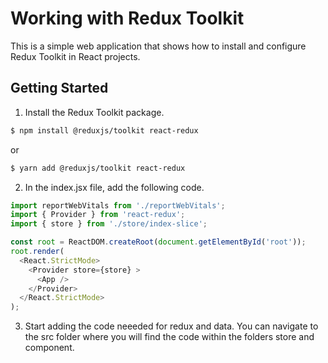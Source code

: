 # Working with Redux Toolkit

This is a simple web application that shows how to install and configure Redux Toolkit in React projects.

## Getting Started

1. Install the Redux Toolkit package.

```bash
$ npm install @reduxjs/toolkit react-redux
```
or

```bash
$ yarn add @reduxjs/toolkit react-redux
```

2. In the index.jsx file, add the following code.

```javascript
import reportWebVitals from './reportWebVitals';
import { Provider } from 'react-redux';
import { store } from './store/index-slice';

const root = ReactDOM.createRoot(document.getElementById('root'));
root.render(
  <React.StrictMode>
    <Provider store={store} >
      <App />
    </Provider>
  </React.StrictMode>
);
```

3. Start adding the code neeeded for redux and data.
You can navigate to the src folder where you will find the code within the folders store and component.
